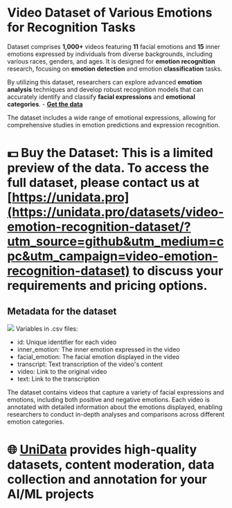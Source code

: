 # Video Dataset of Various Emotions for Recognition Tasks

Dataset comprises **1,000+** videos featuring **11** facial emotions and **15** inner emotions expressed by individuals from diverse backgrounds, including various races, genders, and ages. It is designed for **emotion recognition** research, focusing on **emotion detection** and emotion **classification** tasks.

By utilizing this dataset, researchers can explore advanced **emotion analysis** techniques and develop robust recognition models that can accurately identify and classify **facial expressions** and **emotional categories**.  - **[Get the data](https://unidata.pro/datasets/video-emotion-recognition-dataset/?utm_source=github&utm_medium=cpc&utm_campaign=video-emotion-recognition-dataset)**

The dataset includes a wide range of emotional expressions, allowing for comprehensive studies in emotion predictions and expression recognition.

# 💵 Buy the Dataset: This is a limited preview of the data. To access the full dataset, please contact us at [https://unidata.pro](https://unidata.pro/datasets/video-emotion-recognition-dataset/?utm_source=github&utm_medium=cpc&utm_campaign=video-emotion-recognition-dataset) to discuss your requirements and pricing options.

## Metadata for the dataset
![](https://www.googleapis.com/download/storage/v1/b/kaggle-user-content/o/inbox%2F22059654%2Faf0c2d80d660c8d38184a9ff28a094b3%2FFrame%201%20(6).png?generation=1741771741312300&alt=media)
Variables in .csv files:
- id: Unique identifier for each video
- inner_emotion: The inner emotion expressed in the video
- facial_emotion: The facial emotion displayed in the video
- transcript: Text transcription of the video's content
- video: Link to the original video
- text: Link to the transcription

The dataset contains videos that capture a variety of facial expressions and emotions, including both positive and negative emotions. Each video is annotated with detailed information about the emotions displayed, enabling researchers to conduct in-depth analyses and comparisons across different emotion categories.

# 🌐 [UniData](https://unidata.pro/datasets/video-emotion-recognition-dataset/?utm_source=github&utm_medium=cpc&utm_campaign=video-emotion-recognition-dataset) provides high-quality datasets, content moderation, data collection and annotation for your AI/ML projects 
